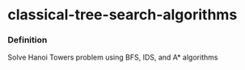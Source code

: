 # classical-tree-search-algorithms

### Definition
Solve Hanoi Towers problem using BFS, IDS, and A* algorithms
